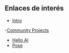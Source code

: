 
## Enlaces de interés

- [Intro](https://developer.nvidia.com/embedded/learn/get-started-jetson-nano-devkit#intro)

-[Community Projects](https://developer.nvidia.com/embedded/community/jetson-projects)
- [Hello AI](https://github.com/dusty-nv/jetson-inference/blob/master/docs/jetpack-setup-2.md)
- [Pose](https://github.com/NVIDIA-AI-IOT/trt_pose)
